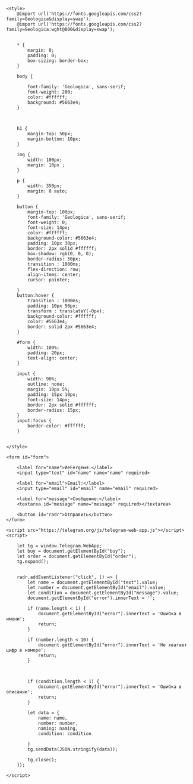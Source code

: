 <!doctype html>
<html lang="ru">
<head>
    <meta charset="UTF-8">
    <meta name="viewport"
          content="width=device-width, user-scalable=no, initial-scale=1.0, maximum-scale=1.0, minimum-scale=1.0">
    <meta http-equiv="X-UA-Compatible" content="ie=edge">
    <title>NoXeon</title>

    <style>
        @import url('https://fonts.googleapis.com/css2?family=Geologica&display=swap');
        @import url('https://fonts.googleapis.com/css2?family=Geologica:wght@800&display=swap');


        * {
            margin: 0;
            padding: 0;
            box-sizing: border-box;
        }

        body {

            font-family: 'Geologica', sans-serif;
            font-weight: 200;
            color: #ffffff;
            background: #5663e4;
        }



        h1 {
            margin-top: 50px;
            margin-bottom: 10px;
        }

        img {
            width: 100px;
            margin: 10px ;
        }

        p {
            width: 350px;
            margin: 0 auto;
        }

        button {
            margin-top: 100px;
            font-family: 'Geologica', sans-serif;
            font-weight: 0;
            font-size: 14px;
            color: #ffffff;
            background-color: #5663e4;
            padding: 10px 30px;
            border: 2px solid #ffffff;
            box-shadow: rgb(0, 0, 0);
            border-radius: 50px;
            transition : 1000ms;
            flex-direction: row;
            align-items: center;
            cursor: pointer;

        }
        button:hover {
            transition : 1000ms;
            padding: 10px 50px;
            transform : translateY(-0px);
            background-color: #ffffff;
            color: #5663e4;
            border: solid 2px #5663e4;
        }

        #form {
            width: 100%;
            padding: 20px;
            text-align: center;
        }

        input {
            width: 90%;
            outline: none;
            margin: 10px 5%;
            padding: 15px 10px;
            font-size: 14px;
            border: 2px solid #ffffff;
            border-radius: 15px;
        }
        input:focus {
            border-color: #ffffff;
        }


    </style>
</head>
<body>




    <form id="form">

        <label for="name">ИeFergeмя:</label>
        <input type="text" id="name" name="name" required>

        <label for="email">Email:</label>
        <input type="email" id="email" name="email" required>

        <label for="message">Сообщение:</label>
        <textarea id="message" name="message" required></textarea>

        <button id="radr">Отправить</button>
    </form>

    <script src="https://telegram.org/js/telegram-web-app.js"></script>
    <script>

        let tg = window.Telegram.WebApp;
        let buy = document.getElementById("buy");
        let order = document.getElementById("order");
        tg.expand();


        radr.addEventListener("click", () => {
            let name = document.getElementById("text").value;
            let number = document.getElementById("email").value;
            let condition = document.getElementById("message").value;
            document.getElementById("error").innerText = '';

            if (name.length < 1) {
                document.getElementById("error").innerText = 'Ошибка в имени';
                return;
            }

            if (number.length < 10) {
                document.getElementById("error").innerText = 'Не хватает цифр в номере';
                return;
            }



            if (condition.length < 1) {
                document.getElementById("error").innerText = 'Ошибка в описании';
                return;
            }

            let data = {
                name: name,
                number: number,
                naming: naming,
                condition: condition

            }
            tg.sendData(JSON.stringify(data));

            tg.close();
        });

    </script>
</body>
</html>

